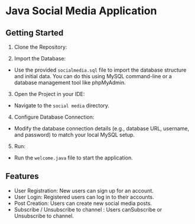 # Java Social Media Application

## Getting Started


1. Clone the Repository:

2. Import the Database:
- Use the provided `socialmedia.sql` file to import the database structure and initial data. You can do this using MySQL command-line or a database management tool like phpMyAdmin.

3. Open the Project in your IDE:
- Navigate to the `social media` directory.

4. Configure Database Connection:
- Modify the database connection details (e.g., database URL, username, and password) to match your local MySQL setup.

5. Run:
- Run the `welcome.java` file to start the application.

## Features

- User Registration: New users can sign up for an account.
- User Login: Registered users can log in to their accounts.
- Post Creation: Users can create new social media posts.
- Subscribe / Unsubscribe to channel : Users canSubscribe or Unsubscribe to channel.

